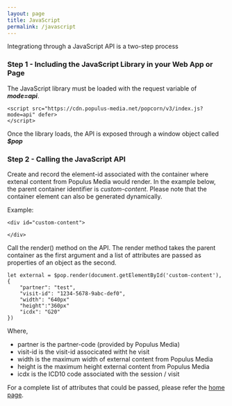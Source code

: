 ```yaml
---
layout: page
title: JavaScript
permalink: /javascript
---
```


Integrationg through a JavaScript API is a two-step process

### Step 1 - Including the JavaScript Library in your Web App or Page

The JavaScript library must be loaded with the request variable of ***mode=api***.

~~~~~
<script src="https://cdn.populus-media.net/popcorn/v3/index.js?mode=api" defer>
</script>    
~~~~~

Once the library loads, the API is exposed through a window object called ***$pop***


### Step 2 - Calling the JavaScript API

Create and record the element-id associated with the container where extenal content from Populus Media would render.  In the example below, the parent container identifier is *custom-content*. Please note that the container element can also be generated dynamically.

Example:

~~~~~
<div id="custom-content">

</div>
~~~~~

Call the render() method on the API.  The render method takes the parent container as the first argument and a list of attributes are passed as properties of an object as the second.

~~~~~
let external = $pop.render(document.getElementById('custom-content'), {
	"partner": "test",
	"visit-id": "1234-5678-9abc-def0",
	"width": "640px"
	"height":"360px"
	"icdx": "G20"
})
~~~~~


Where,

* partner is the partner-code (provided by Populus Media)
* visit-id is the visit-id associcated witht he visit
* width is the maximum width of external content from Populus Media
* height is the maximum height external content from Populus Media 
* icdx is the ICD10 code associated with the session / visit

For a complete list of attributes that could be passed, please refer the [home page](index.html).

